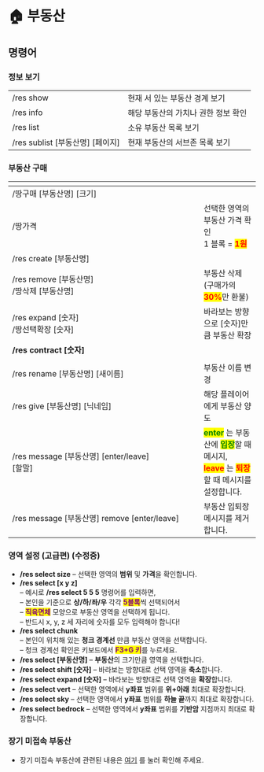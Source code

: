 # 🏠 부동산

## 명령어

### 정보 보기

|                             |                      |
| --------------------------- | -------------------- |
| /res show                   | 현재 서 있는 부동산 경계 보기    |
| /res info                   | 해당 부동산의 가치나 권한 정보 확인 |
| /res list                   | 소유 부동산 목록 보기         |
| /res sublist \[부동산명] \[페이지] | 현재 부동산의 서브존 목록 보기    |

### 부동산 구매

<table><thead><tr><th width="374"></th><th></th></tr></thead><tbody><tr><td>/땅구매 [부동산명] [크기]</td><td></td></tr><tr><td>/땅가격</td><td>선택한 영역의 부동산 가격 확인<br>1 블록 = <mark style="color:red;"><strong>1원</strong></mark></td></tr><tr><td>/res create [부동산명]</td><td></td></tr><tr><td>/res remove [부동산명]<br>/땅삭제 [부동산명]</td><td>부동산 삭제 (구매가의 <mark style="color:red;"><strong>30%</strong></mark>만 환불)</td></tr><tr><td>/res expand [숫자]<br>/땅선택확장 [숫자]</td><td>바라보는 방향으로 [숫자]만큼 부동산 확장</td></tr><tr><td><strong>/res contract [숫자]</strong></td><td></td></tr><tr><td></td><td></td></tr><tr><td>/res rename [부동산명] [새이름]</td><td>부동산 이름 변경</td></tr><tr><td>/res give [부동산명] [닉네임]</td><td>해당 플레이어에게 부동산 양도</td></tr><tr><td>/res message [부동산명] [enter/leave]<br>[할말]</td><td><mark style="color:green;"><strong>enter</strong></mark> 는 부동산에 <mark style="color:green;"><strong>입장</strong></mark>할 때 메시지, <br><mark style="color:red;"><strong>leave</strong></mark> 는 <mark style="color:red;"><strong>퇴장</strong></mark>할 때 메시지를 설정합니다.</td></tr><tr><td>/res message [부동산명] remove [enter/leave]</td><td>부동산 입퇴장 메시지를 제거합니다.</td></tr></tbody></table>

### 영역 설정 (고급편) (수정중)

* **/res select size** – 선택한 영역의 **범위** 및 **가격**을 확인합니다.
* **/res select \[x y z]** \
  – 예시로 **/res select 5 5 5** 명령어를 입력하면,  \
  – 본인을 기준으로 **상/하/좌/우** 각각 <mark style="color:purple;">**5블록**</mark>씩 선택되어서  \
  – <mark style="color:purple;">**직육면체**</mark> 모양으로 부동산 영역을 선택하게 됩니다.\
  – 반드시 x, y, z 세 자리에 숫자를 모두 입력해야 합니다!
* **/res select chunk** \
  – 본인이 위치해 있는 **청크 경계선** 만큼 부동산 영역을 선택합니다.\
  – 청크 경계선 확인은 키보드에서 <mark style="color:purple;">**F3+G 키**</mark>를 누르세요.
* **/res select \[부동산명]** – **부동산**의 크기만큼 영역을 선택합니다.
* **/res select shift \[숫자]** – 바라보는 방향대로 선택 영역을 **축소**합니다.
* **/res select expand \[숫자]** – 바라보는 방향대로 선택 영역을 **확장**합니다.
* **/res select vert** – 선택한 영역에서 **y좌표** 범위를 **위+아래** 최대로 확장합니다.
* **/res select sky** – 선택한 영역에서 **y좌표** 범위를 **하늘 끝**까지 최대로 확장합니다.
* **/res select bedrock** – 선택한 영역에서 **y좌표** 범위를 **기반암** 지점까지 최대로 확장합니다.

### 장기 미접속 부동산

* 장기 미접속 부동산에 관련된 내용은 [여기](./#undefined-4) 를 눌러 확인해 주세요.
